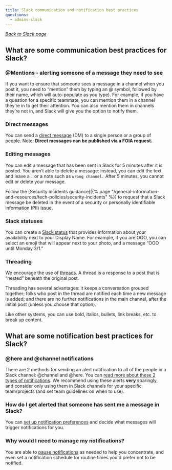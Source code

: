 ```yaml
---
title: Slack communication and notification best practices
questions:
  - admins-slack
---
```


_[Back to Slack page](../)_

## What are some communication best practices for Slack?

###  @Mentions - alerting someone of a message they need to see
If you want to ensure that someone sees a message in a channel when you post it, you need to  “mention” them by typing an @ symbol, followed by their name, which will auto-populate as you type). For example, if you have a question for a specific teammate, you can mention them in a channel they’re in to get their attention. You can also mention them in channels they’re not in, and Slack will give you the option to notify them.

### Direct messages
You can send a [direct message](https://slack.com/help/articles/212281468-Understand-direct-messages) (DM) to a single person or a group of people. Note: **Direct messages can be published via a FOIA request.** 

### Editing messages
You can edit a message that has been sent in Slack for 5 minutes after it is posted. You aren’t able to delete a message: instead, you can edit the text and leave a `.` or a note such as `wrong channel.` After 5 minutes, you cannot edit or delete your message. 

Follow the [Security incidents guidance]({% page "/general-information-and-resources/tech-policies/security-incidents" %}) to request that a Slack message be deleted in the event of a security or personally identifiable information (PII) issue. 

### Slack statuses
You can create a [Slack status](https://slack.com/help/articles/201864558-Set-your-Slack-status-and-availability) that provides information about your availability next to your Display Name. For example, if you are OOO, you can select an emoji that will appear next to your photo, and a message “OOO until Monday 3/1.”

### Threading
We encourage the use of [threads](https://slack.com/help/articles/115000769927-Use-threads-to-organize-discussions-). A thread is a response to a post that is “nested” beneath the original post.

Threading has several advantages: it keeps a conversation grouped together; folks who post in the thread are notified each time a new message is added; and there are no further notifications in the main channel, after the initial post (unless you choose that option).  

Like other systems, you can use bold, italics, bullets, link breaks, etc. to break up content. 

## What are some notification best practices for Slack?

### @here and @channel notifications
There are 2 methods for sending an alert notification to all of the people in a Slack channel: @channel and @here. You can [read more about these 2 types of notifications](https://slack.com/help/articles/202009646-Notify-a-channel-or-workspace). We recommend using these alerts **very** sparingly, and consider only using them in Slack channels for your specific team/projects (and set team guidelines on when to use).

### How do I get alerted that someone has sent me a message in Slack?

You can [set up notification preferences](https://youtu.be/wuyWwzazef8) and decide what messages will trigger notifications for you.

### Why would I need to manage my notifications?
You are able to [pause notifications](https://slack.com/help/articles/214908388-Pause-notifications-with-Do-Not-Disturb) as needed to help you concentrate, and even set a notification schedule for routine times you'd prefer not to be notified.
